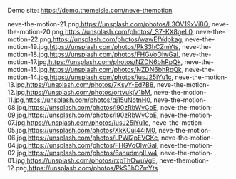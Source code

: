 Demo site: https://demo.themeisle.com/neve-themotion

neve-the-motion-21.png,https://unsplash.com/photos/L3OV19xVi8Q,
neve-the-motion-20.png,https://unsplash.com/photos/_S7-KX8geL0,
neve-the-motion-22.png,https://unsplash.com/photos/wawEfYdpkag,
neve-the-motion-19.jpg,https://unsplash.com/photos/PkS3hCZmYts,
neve-the-motion-18.jpg,https://unsplash.com/photos/FHGVoOlwGaI,
neve-the-motion-17.jpg,https://unsplash.com/photos/NZDN6bhRpQk,
neve-the-motion-15.jpg,https://unsplash.com/photos/NZDN6bhRpQk,
neve-the-motion-14.jpg,https://unsplash.com/photos/iusJ25iYu1c,
neve-the-motion-13.jpg,https://unsplash.com/photos/7KsyY-Ed7B8,
neve-the-motion-12.jpg,https://unsplash.com/photos/ortvukjV1bM,
neve-the-motion-11.jpg,https://unsplash.com/photos/qj15uNotnH0,
neve-the-motion-08.jpg,https://unsplash.com/photos/l90zRbWvCoE,
neve-the-motion-09.jpg,https://unsplash.com/photos/l90zRbWvCoE,
neve-the-motion-07.jpg,https://unsplash.com/photos/iusJ25iYu1c,
neve-the-motion-05.jpg,https://unsplash.com/photos/XkKCui44iM0,
neve-the-motion-06.jpg,https://unsplash.com/photos/LPWl2pEVGKc,
neve-the-motion-04.jpg,https://unsplash.com/photos/FHGVoOlwGaI,
neve-the-motion-02.jpg,https://unsplash.com/photos/6anudmpILw4,
neve-the-motion-01.jpg,https://unsplash.com/photos/rxpThOwuVgE,
neve-themotion-12.png,https://unsplash.com/photos/PkS3hCZmYts